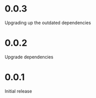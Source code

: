 # 0.0.3
Upgrading up the outdated dependencies

# 0.0.2
Upgrade dependencies

# 0.0.1

Initial release
